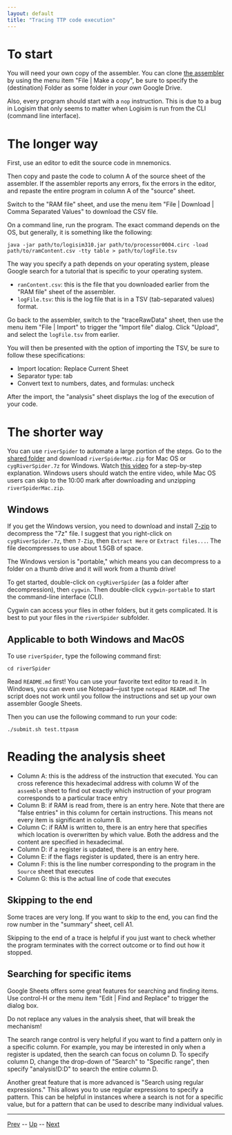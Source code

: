 ```yaml
---
layout: default
title: "Tracing TTP code execution"
---
```


# To start

You will need your own copy of the assembler. You can clone [the assembler](https://docs.google.com/spreadsheets/d/1TcbAnH3Qj4xTizfTpMcDmXEq9CN_rVDQIa2BwSSEeXQ/edit?usp=sharing) by using the menu item "File \| Make a copy", be sure to specify the (destination) Folder as some folder in *your own* Google Drive.

Also, every program should start with a `nop` instruction. This is due to a bug in Logisim that only seems to matter when Logisim is run from the CLI (command line interface).

# The longer way

First, use an editor to edit the source code in mnemonics.

Then copy and paste the code to column A of the source sheet of the assembler. If the assembler reports any errors, fix the errors in the editor, and repaste the entire program in column A of the "source" sheet.

Switch to the "RAM file" sheet, and use the menu item "File \| Download \| Comma Separated Values" to download the CSV file.

On a command line, run the program. The exact command depends on the OS, but generally, it is something like the following:

```
java -jar path/to/logisim310.jar path/to/processor0004.circ -load path/to/ramContent.csv -tty table > path/to/logFile.tsv
```

The way you specify a path depends on your operating system, please Google search for a tutorial that is specific to your operating system. 

* `ranContent.csv`: this is the file that you downloaded earlier from the "RAM file" sheet of the assembler.
* `logFile.tsv`: this is the log file that is in a TSV (tab-separated values) format.

Go back to the assembler, switch to the "traceRawData" sheet, then use the menu item "File \| Import" to trigger the "Import file" dialog. Click "Upload", and select the `logFile.tsv` from earlier.

You will then be presented with the option of importing the TSV, be sure to follow these specifications:

* Import location: Replace Current Sheet
* Separator type: tab
* Convert text to numbers, dates, and formulas: uncheck

After the import, the "analysis" sheet displays the log of the execution of your code.

# The shorter way

You can use `riverSpider` to automate a large portion of the steps. Go to the [shared folder](https://drive.google.com/drive/folders/0BxsMACqxAFNwUkJxWmJKZ0R3Ync?resourcekey=0--R62aR3g30jRuZT_YoC30Q&usp=drive_link) and download `riverSpiderMac.zip` for Mac OS or `cygRiverSpider.7z` for Windows. Watch [this video](https://youtu.be/SO_uWlbsZkk) for a step-by-step explanation. Windows users should watch the entire video, while Mac OS users can skip to the 10:00 mark after downloading and unzipping `riverSpiderMac.zip`.

## Windows

If you get the Windows version, you need to download and install [7-zip](https://www.7-zip.org/download.html) to decompress the "7z" file. I suggest that you right-click on `cygRiverSpider.7z`, then `7-Zip`, then `Extract Here` or `Extract files...`. The file decompresses to use about 1.5GB of space.

The Windows version is "portable," which means you can decompress to a folder on a thumb drive and it will work from a thumb drive!

To get started, double-click on `cygRiverSpider` (as a folder after decompression), then `cygwin`. Then double-click `cygwin-portable` to start the command-line interface (CLI). 

Cygwin can access your files in other folders, but it gets complicated. It is best to put your files in the `riverSpider` subfolder.

## Applicable to both Windows and MacOS

To use `riverSpider`, type the following command first:

`cd riverSpider`

Read `README.md` first! You can use your favorite text editor to read it. In Windows, you can even use Notepad—just type `notepad READM.md`! The script does not work until you follow the instructions and set up your own assembler Google Sheets.

Then you can use the following command to run your code:

`./submit.sh test.ttpasm`

# Reading the analysis sheet

* Column A: this is the address of the instruction that executed. You can cross reference this hexadecimal address with column W of the `assemble` sheet to find out exactly which instruction of your program corresponds to a particular trace entry
* Column B: if RAM is read from, there is an entry here. Note that there are "false entries" in this column for certain instructions. This means not every item is significant in column B.
* Column C: if RAM is written to, there is an entry here that specifies which location is overwritten by which value. Both the address and the content are specified in hexadecimal.
* Column D: if a register is updated, there is an entry here.
* Column E: if the flags register is updated, there is an entry here.
* Column F: this is the line number corresponding to the program in the `Source` sheet that executes
* Column G: this is the actual line of code that executes

## Skipping to the end

Some traces are very long. If you want to skip to the end, you can find the row number in the "summary" sheet, cell A1.

Skipping to the end of a trace is helpful if you just want to check whether the program terminates with the correct outcome or to find out how it stopped.

## Searching for specific items

Google Sheets offers some great features for searching and finding items. Use control-H or the menu item "Edit \| Find and Replace" to trigger the dialog box.

Do not replace any values in the analysis sheet, that will break the mechanism! 

The search range control is very helpful if you want to find a pattern only in a specific column. For example, you may be interested in only when a register is updated, then the search can focus on column D. To specify column D, change the drop-down of "Search" to "Specific range", then specify "analysis!D:D" to search the entire column D.

Another great feature that is more advanced is "Search using regular expressions." This allows you to use regular expressions to specify a pattern. This can be helpful in instances where a search is not for a specific value, but for a pattern that can be used to describe many individual values.

<hr>

[Prev](ttpProgramming.md) -- [Up](README.md) -- [Next](ttpConditionalJumps.md)

